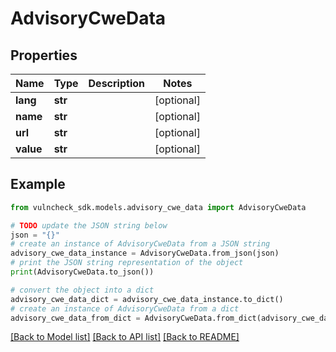 # AdvisoryCweData


## Properties

Name | Type | Description | Notes
------------ | ------------- | ------------- | -------------
**lang** | **str** |  | [optional] 
**name** | **str** |  | [optional] 
**url** | **str** |  | [optional] 
**value** | **str** |  | [optional] 

## Example

```python
from vulncheck_sdk.models.advisory_cwe_data import AdvisoryCweData

# TODO update the JSON string below
json = "{}"
# create an instance of AdvisoryCweData from a JSON string
advisory_cwe_data_instance = AdvisoryCweData.from_json(json)
# print the JSON string representation of the object
print(AdvisoryCweData.to_json())

# convert the object into a dict
advisory_cwe_data_dict = advisory_cwe_data_instance.to_dict()
# create an instance of AdvisoryCweData from a dict
advisory_cwe_data_from_dict = AdvisoryCweData.from_dict(advisory_cwe_data_dict)
```
[[Back to Model list]](../README.md#documentation-for-models) [[Back to API list]](../README.md#documentation-for-api-endpoints) [[Back to README]](../README.md)


